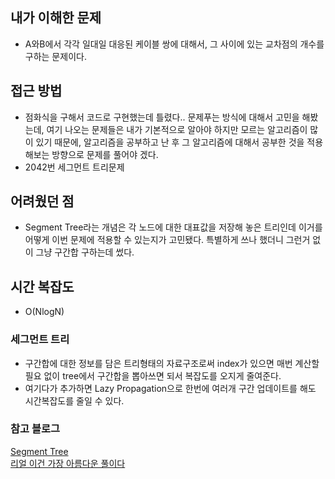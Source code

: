 ## 내가 이해한 문제
  - A와B에서 각각 일대일 대응된 케이블 쌍에 대해서, 그 사이에 있는 교차점의 개수를 구하는 문제이다.

## 접근 방법
- 점화식을 구해서 코드로 구현했는데 틀렸다.. 문제푸는 방식에 대해서 고민을 해봤는데, 여기 나오는 문제들은 내가 기본적으로 알아야 하지만 모르는 알고리즘이 많이 있기 때문에, 알고리즘을 공부하고 난 후 그 알고리즘에 대해서 공부한 것을 적용해보는 방향으로 문제를 풀어야 겠다.
- 2042번 세그먼트 트리문제


## 어려웠던 점
 - Segment Tree라는 개념은 각 노드에 대한 대표값을 저장해 놓은 트리인데 이거를 어떻게 이번 문제에 적용할 수 있는지가 고민됐다.
 특별하게 쓰나 했더니 그런거 없이 그냥 구간합 구하는데 썼다.


## 시간 복잡도
- O(NlogN)

### 세그먼트 트리
 - 구간합에 대한 정보를 담은 트리형태의 자료구조로써 index가 있으면 매번 계산할 필요 없이 tree에서 구간합을 뽑아쓰면 되서 복잡도를 오지게 줄여준다.
 - 여기다가 추가하면 Lazy Propagation으로 한번에 여러개 구간 업데이트를 해도 시간복잡도를 줄일 수 있다. 

### 참고 블로그
[Segment Tree]( https://bowbowbow.tistory.com/4)
<br/>
[리얼 이건 가장 아름다운 풀이다]( https://www.crocus.co.kr/782)

